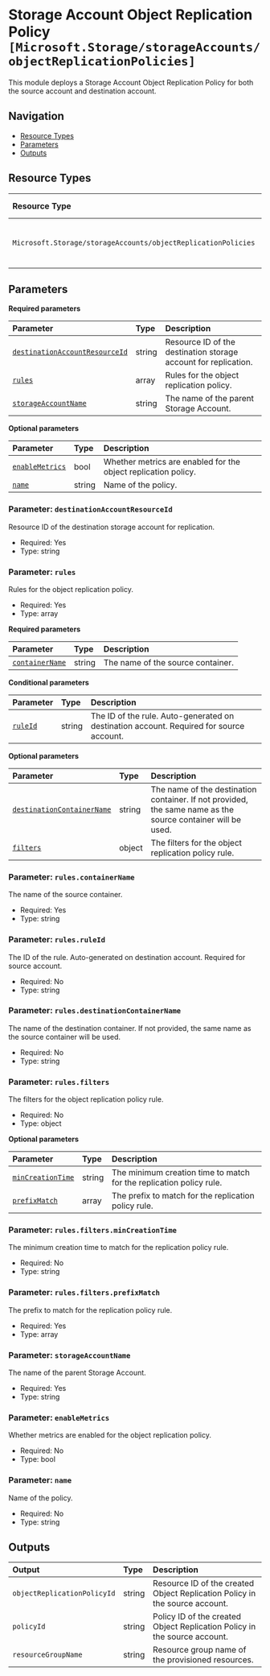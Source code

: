 # Storage Account Object Replication Policy `[Microsoft.Storage/storageAccounts/objectReplicationPolicies]`

This module deploys a Storage Account Object Replication Policy for both the source account and destination account.

## Navigation

- [Resource Types](#Resource-Types)
- [Parameters](#Parameters)
- [Outputs](#Outputs)

## Resource Types

| Resource Type | API Version | References |
| :-- | :-- | :-- |
| `Microsoft.Storage/storageAccounts/objectReplicationPolicies` | 2025-01-01 | <ul style="padding-left: 0px;"><li>[AzAdvertizer](https://www.azadvertizer.net/azresourcetypes/microsoft.storage_storageaccounts_objectreplicationpolicies.html)</li><li>[Template reference](https://learn.microsoft.com/en-us/azure/templates/Microsoft.Storage/2025-01-01/storageAccounts/objectReplicationPolicies)</li></ul> |

## Parameters

**Required parameters**

| Parameter | Type | Description |
| :-- | :-- | :-- |
| [`destinationAccountResourceId`](#parameter-destinationaccountresourceid) | string | Resource ID of the destination storage account for replication. |
| [`rules`](#parameter-rules) | array | Rules for the object replication policy. |
| [`storageAccountName`](#parameter-storageaccountname) | string | The name of the parent Storage Account. |

**Optional parameters**

| Parameter | Type | Description |
| :-- | :-- | :-- |
| [`enableMetrics`](#parameter-enablemetrics) | bool | Whether metrics are enabled for the object replication policy. |
| [`name`](#parameter-name) | string | Name of the policy. |

### Parameter: `destinationAccountResourceId`

Resource ID of the destination storage account for replication.

- Required: Yes
- Type: string

### Parameter: `rules`

Rules for the object replication policy.

- Required: Yes
- Type: array

**Required parameters**

| Parameter | Type | Description |
| :-- | :-- | :-- |
| [`containerName`](#parameter-rulescontainername) | string | The name of the source container. |

**Conditional parameters**

| Parameter | Type | Description |
| :-- | :-- | :-- |
| [`ruleId`](#parameter-rulesruleid) | string | The ID of the rule. Auto-generated on destination account. Required for source account. |

**Optional parameters**

| Parameter | Type | Description |
| :-- | :-- | :-- |
| [`destinationContainerName`](#parameter-rulesdestinationcontainername) | string | The name of the destination container. If not provided, the same name as the source container will be used. |
| [`filters`](#parameter-rulesfilters) | object | The filters for the object replication policy rule. |

### Parameter: `rules.containerName`

The name of the source container.

- Required: Yes
- Type: string

### Parameter: `rules.ruleId`

The ID of the rule. Auto-generated on destination account. Required for source account.

- Required: No
- Type: string

### Parameter: `rules.destinationContainerName`

The name of the destination container. If not provided, the same name as the source container will be used.

- Required: No
- Type: string

### Parameter: `rules.filters`

The filters for the object replication policy rule.

- Required: No
- Type: object

**Optional parameters**

| Parameter | Type | Description |
| :-- | :-- | :-- |
| [`minCreationTime`](#parameter-rulesfiltersmincreationtime) | string | The minimum creation time to match for the replication policy rule. |
| [`prefixMatch`](#parameter-rulesfiltersprefixmatch) | array | The prefix to match for the replication policy rule. |

### Parameter: `rules.filters.minCreationTime`

The minimum creation time to match for the replication policy rule.

- Required: No
- Type: string

### Parameter: `rules.filters.prefixMatch`

The prefix to match for the replication policy rule.

- Required: Yes
- Type: array

### Parameter: `storageAccountName`

The name of the parent Storage Account.

- Required: Yes
- Type: string

### Parameter: `enableMetrics`

Whether metrics are enabled for the object replication policy.

- Required: No
- Type: bool

### Parameter: `name`

Name of the policy.

- Required: No
- Type: string

## Outputs

| Output | Type | Description |
| :-- | :-- | :-- |
| `objectReplicationPolicyId` | string | Resource ID of the created Object Replication Policy in the source account. |
| `policyId` | string | Policy ID of the created Object Replication Policy in the source account. |
| `resourceGroupName` | string | Resource group name of the provisioned resources. |
